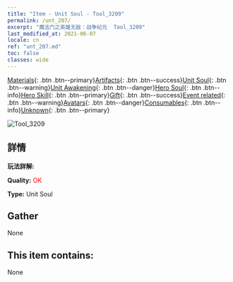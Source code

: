 ```yaml
---
title: "Item - Unit Soul - Tool_3209"
permalink: /unt_207/
excerpt: "魔法门之英雄无敌：战争纪元  Tool_3209"
last_modified_at: 2021-06-07
locale: cn
ref: "unt_207.md"
toc: false
classes: wide
---
```

 [Materials](/ItemsCN/){: .btn .btn--primary}[Artifacts](/ItemsCN/Artifacts/){: .btn .btn--success}[Unit Soul](/ItemsCN/UnitSoul/){: .btn .btn--warning}[Unit Awakening](/ItemsCN/UnitAwakening/){: .btn .btn--danger}[Hero Soul](/ItemsCN/HeroSoul/){: .btn .btn--info}[Hero Skill](/ItemsCN/HeroSkill/){: .btn .btn--primary}[Gift](/ItemsCN/Gift/){: .btn .btn--success}[Event related](/ItemsCN/Events/){: .btn .btn--warning}[Avatars](/ItemsCN/Avatars/){: .btn .btn--danger}[Consumables](/ItemsCN/Consumables/){: .btn .btn--info}[Unknown](/ItemsCN/Unknown/){: .btn .btn--primary}

 ![Tool_3209](/images/u/ti_tanglang.jpg)

## 詳情
 **玩法詳解:** 

 **Quality:** <span style="color: #FF0000">OK</span>

 **Type:** Unit Soul

## Gather

  None

## This item contains:

  None

